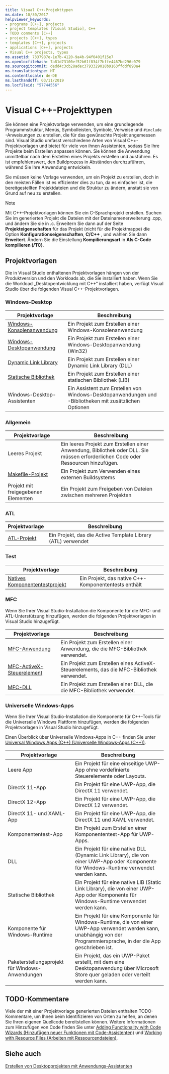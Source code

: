 ```yaml
---
title: Visual C++-Projekttypen
ms.date: 10/30/2017
helpviewer_keywords:
- programs [C++], projects
- project templates [Visual Studio], C++
- TODO comments [C++]
- projects [C++], types
- templates [C++], projects
- applications [C++], projects
- Visual C++ projects, types
ms.assetid: 7337987e-1e7b-4120-9a4b-94f0401f15e7
ms.openlocfilehash: 7a81d73100ef52b61f834f7bffe4467bd296c079
ms.sourcegitcommit: dedd4c3cb28adec3793329018b9163ffddf890a4
ms.translationtype: HT
ms.contentlocale: de-DE
ms.lasthandoff: 03/11/2019
ms.locfileid: "57744556"
---
```

# <a name="visual-c-project-types"></a>Visual C++-Projekttypen

Sie können eine Projektvorlage verwenden, um eine grundlegende Programmstruktur, Menüs, Symbolleisten, Symbole, Verweise und `#include` -Anweisungen zu erstellen, die für das gewünschte Projekt angemessen sind. Visual Studio umfasst verschiedene Arten von Visual C++-Projektvorlagen und bietet für viele von ihnen Assistenten, sodass Sie Ihre Projekte beim Erstellen anpassen können. Sie können die Anwendung unmittelbar nach dem Erstellen eines Projekts erstellen und ausführen. Es ist empfehlenswert, den Buildprozess in Abständen durchzuführen, während Sie Ihre Anwendung entwickeln.

Sie müssen keine Vorlage verwenden, um ein Projekt zu erstellen, doch in den meisten Fällen ist es effizienter dies zu tun, da es einfacher ist, die bereitgestellten Projektdateien und die Struktur zu ändern, anstatt sie von Grund auf neu zu erstellen.

> [!NOTE]
> Mit C++-Projektvorlagen können Sie ein C-Sprachprojekt erstellen. Suchen Sie im generierten Projekt die Dateien mit der Dateinamenerweiterung .cpp, und ändern Sie sie in .c. Erweitern Sie dann auf der Seite **Projekteigenschaften** für das Projekt (nicht für die Projektmappe) die Option **Konfigurationseigenschaften**, **C/C++** , und wählen Sie dann **Erweitert**. Ändern Sie die Einstellung **Kompilierungsart** in **Als C-Code kompilieren (/TC)**.

## <a name="project-templates"></a>Projektvorlagen

Die in Visual Studio enthaltenen Projektvorlagen hängen von der Produktversion und den Workloads ab, die Sie installiert haben. Wenn Sie die Workload „Desktopentwicklung mit C++“ installiert haben, verfügt Visual Studio über die folgenden Visual C++-Projektvorlagen.

### <a name="windows-desktop"></a>Windows-Desktop

|Projektvorlage|Beschreibung|
|----------------------|-----------------------------|
|[Windows-Konsolenanwendung](../windows/creating-a-console-application.md)|Ein Projekt zum Erstellen einer Windows-Konsolenanwendung|
|[Windows-Desktopanwendung](../windows/walkthrough-creating-windows-desktop-applications-cpp.md)|Ein Projekt zum Erstellen einer Windows-Desktopanwendung (Win32)|
|[Dynamic Link Library](../build/walkthrough-creating-and-using-a-dynamic-link-library-cpp.md)|Ein Projekt zum Erstellen einer Dynamic Link Library (DLL)|
|[Statische Bibliothek](../windows/walkthrough-creating-and-using-a-static-library-cpp.md)|Ein Projekt zum Erstellen einer statischen Bibliothek (LIB)|
|Windows-Desktop-Assistenten|Ein Assistent zum Erstellen von Windows-Desktopanwendungen und -Bibliotheken mit zusätzlichen Optionen|

### <a name="general"></a>Allgemein

|Projektvorlage|Beschreibung|
|----------------------|-----------------------------|
|Leeres Projekt|Ein leeres Projekt zum Erstellen einer Anwendung, Bibliothek oder DLL. Sie müssen erforderlichen Code oder Ressourcen hinzufügen.|
|[Makefile-Projekt](../ide/creating-a-makefile-project.md)|Ein Projekt zum Verwenden eines externen Buildsystems|
|Projekt mit freigegebenen Elementen|Ein Projekt zum Freigeben von Dateien zwischen mehreren Projekten|

### <a name="atl"></a>ATL

|Projektvorlage|Beschreibung|
|----------------------|-----------------------------|
|[ATL-Projekt](../atl/reference/creating-an-atl-project.md)|Ein Projekt, das die Active Template Library (ATL) verwendet|

### <a name="test"></a>Test

|Projektvorlage|Beschreibung|
|----------------------|-----------------------------|
|[Natives Komponententestprojekt](/visualstudio/test/writing-unit-tests-for-c-cpp-with-the-microsoft-unit-testing-framework-for-cpp)|Ein Projekt, das native C++-Komponententests enthält|

### <a name="mfc"></a>MFC

Wenn Sie Ihrer Visual Studio-Installation die Komponente für die MFC- und ATL-Unterstützung hinzufügen, werden die folgenden Projektvorlagen in Visual Studio hinzugefügt.

|Projektvorlage|Beschreibung|
|----------------------|-----------------------------|
|[MFC-Anwendung](../mfc/reference/creating-an-mfc-application.md)|Ein Projekt zum Erstellen einer Anwendung, die die MFC-Bibliothek verwendet.|
|[MFC-ActiveX-Steuerelement](../mfc/reference/creating-an-mfc-activex-control.md)|Ein Projekt zum Erstellen eines ActiveX-Steuerelements, das die MFC-Bibliothek verwendet.|
|[MFC-DLL](../mfc/reference/creating-an-mfc-dll-project.md)|Ein Projekt zum Erstellen einer DLL, die die MFC-Bibliothek verwendet.|

### <a name="windows-universal-apps"></a>Universelle Windows-Apps

Wenn Sie Ihrer Visual Studio-Installation die Komponente für C++-Tools für die Universelle Windows Plattform hinzufügen, werden die folgenden Projektvorlagen in Visual Studio hinzugefügt.

Einen Überblick über Universelle Windows-Apps in C++ finden Sie unter [Universal Windows Apps (C++) (Universelle Windows-Apps (C++))](../windows/universal-windows-apps-cpp.md).

|Projektvorlage|Beschreibung|
|----------------------|-----------------------------|
|Leere App|Ein Projekt für eine einseitige UWP-App ohne vordefinierte Steuerelemente oder Layouts.|
|DirectX 11-App|Ein Projekt für eine UWP-App, die DirectX 11 verwendet.|
|DirectX 12-App|Ein Projekt für eine UWP-App, die DirectX 12 verwendet.|
|DirectX 11- und XAML-App|Ein Projekt für eine UWP-App, die DirectX 11 und XAML verwendet.|
|Komponententest-App|Ein Projekt zum Erstellen einer Komponententest-App für UWP-Apps.|
|DLL|Ein Projekt für eine native DLL (Dynamic Link Library), die von einer UWP-App oder Komponente für Windows-Runtime verwendet werden kann.|
|Statische Bibliothek|Ein Projekt für eine native LIB (Static Link Library), die von einer UWP-App oder Komponente für Windows-Runtime verwendet werden kann.|
|Komponente für Windows-Runtime|Ein Projekt für eine Komponente für Windows-Runtime, die von einer UWP-App verwendet werden kann, unabhängig von der Programmiersprache, in der die App geschrieben ist.|
|Paketerstellungsprojekt für Windows-Anwendungen|Ein Projekt, das ein UWP-Paket erstellt, mit dem eine Desktopanwendung über Microsoft Store quer geladen oder verteilt werden kann.|

## <a name="todo-comments"></a>TODO-Kommentare

Viele der mit einer Projektvorlage generierten Dateien enthalten TODO-Kommentare, um Ihnen beim Identifizieren von Orten zu helfen, an denen Sie Ihren eigenen Quellcode bereitstellen können. Weitere Informationen zum Hinzufügen von Code finden Sie unter [Adding Functionality with Code Wizards (Hinzufügen neuer Funktionen mit Code-Assistenten)](../ide/adding-functionality-with-code-wizards-cpp.md) und [Working with Resource Files (Arbeiten mit Ressourcendateien)](../windows/working-with-resource-files.md).

## <a name="see-also"></a>Siehe auch

[Erstellen von Desktopprojekten mit Anwendungs-Assistenten](../ide/creating-desktop-projects-by-using-application-wizards.md)

